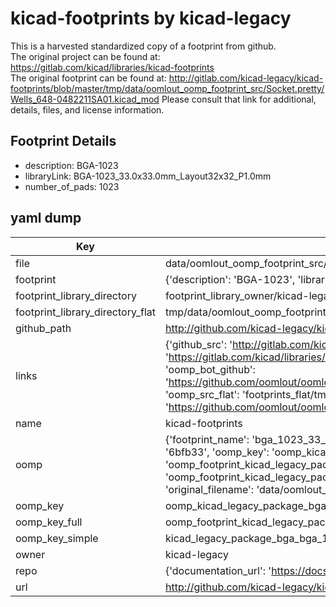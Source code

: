 # kicad-footprints by kicad-legacy  
This is a harvested standardized copy of a footprint from github.  
The original project can be found at:  
https://gitlab.com/kicad/libraries/kicad-footprints  
The original footprint can be found at:
http://gitlab.com/kicad-legacy/kicad-footprints/blob/master/tmp/data/oomlout_oomp_footprint_src/Socket.pretty/Wells_648-0482211SA01.kicad_mod
Please consult that link for additional, details, files, and license information.  
## Footprint Details
* description: BGA-1023  
* libraryLink: BGA-1023_33.0x33.0mm_Layout32x32_P1.0mm  
* number_of_pads: 1023  
## yaml dump  
| Key | Value |  
| --- | --- |  
| file | data/oomlout_oomp_footprint_src/kicad-footprints/Package_BGA.pretty/BGA-1023_33.0x33.0mm_Layout32x32_P1.0mm.kicad_mod |  
| footprint | {'description': 'BGA-1023', 'libraryLink': 'BGA-1023_33.0x33.0mm_Layout32x32_P1.0mm', 'number_of_pads': 1023} |  
| footprint_library_directory | footprint_library_owner/kicad-legacy_kicad-footprints |  
| footprint_library_directory_flat | tmp/data/oomlout_oomp_footprint_src/footprints_flat/kicad_legacy_package_bga_bga_1023_33_0x33_0mm_layout32x32_p1_0mm/working |  
| github_path | http://github.com/kicad-legacy/kicad-footprints/blob/master/tmp/data/oomlout_oomp_footprint_src/Package_BGA.pretty/BGA-1023_33.0x33.0mm_Layout32x32_P1.0mm.kicad_mod |  
| links | {'github_src': 'http://gitlab.com/kicad-legacy/kicad-footprints/blob/master/tmp/data/oomlout_oomp_footprint_src/Socket.pretty/Wells_648-0482211SA01.kicad_mod', 'github_src_repo': 'https://gitlab.com/kicad/libraries/kicad-footprints', 'oomp_bot': 'tmp/data/oomlout_oomp_footprint_src/footprints/kicad_legacy_package_bga_bga_1023_33_0x33_0mm_layout32x32_p1_0mm/working', 'oomp_bot_github': 'https://github.com/oomlout/oomlout_oomp_footprint_bot/tree/main/tmp/data/oomlout_oomp_footprint_src/footprints/kicad_legacy_package_bga_bga_1023_33_0x33_0mm_layout32x32_p1_0mm/working', 'oomp_src_flat': 'footprints_flat/tmp/data/oomlout_oomp_footprint_src/footprints_flat/kicad_legacy_package_bga_bga_1023_33_0x33_0mm_layout32x32_p1_0mm/working', 'oomp_src_flat_github': 'https://github.com/oomlout/oomlout_oomp_footprint_src/tree/main/tmp/data/oomlout_oomp_footprint_src/footprints_flat/kicad_legacy_package_bga_bga_1023_33_0x33_0mm_layout32x32_p1_0mm/working'} |  
| name | kicad-footprints |  
| oomp | {'footprint_name': 'bga_1023_33_0x33_0mm_layout32x32_p1_0mm', 'library_name': 'package_bga', 'md5': '6bfb332f951cfaeff3a6d5d622c3fda8', 'md5_10': '6bfb332f95', 'md5_5': '6bfb3', 'md5_6': '6bfb33', 'oomp_key': 'oomp_kicad_legacy_package_bga_bga_1023_33_0x33_0mm_layout32x32_p1_0mm', 'oomp_key_extra': 'oomp_footprint_kicad_legacy_package_bga_bga_1023_33_0x33_0mm_layout32x32_p1_0mm', 'oomp_key_full': 'oomp_footprint_kicad_legacy_package_bga_bga_1023_33_0x33_0mm_layout32x32_p1_0mm_6bfb33', 'oomp_key_simple': 'kicad_legacy_package_bga_bga_1023_33_0x33_0mm_layout32x32_p1_0mm', 'original_filename': 'data/oomlout_oomp_footprint_src/kicad-footprints/Package_BGA.pretty/BGA-1023_33.0x33.0mm_Layout32x32_P1.0mm.kicad_mod', 'owner_name': 'kicad_legacy'} |  
| oomp_key | oomp_kicad_legacy_package_bga_bga_1023_33_0x33_0mm_layout32x32_p1_0mm |  
| oomp_key_full | oomp_footprint_kicad_legacy_package_bga_bga_1023_33_0x33_0mm_layout32x32_p1_0mm |  
| oomp_key_simple | kicad_legacy_package_bga_bga_1023_33_0x33_0mm_layout32x32_p1_0mm |  
| owner | kicad-legacy |  
| repo | {'documentation_url': 'https://docs.github.com/rest/repos/repos#get-a-repository', 'message': 'Not Found'} |  
| url | http://github.com/kicad-legacy/kicad-footprints |  

